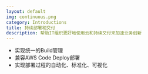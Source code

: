 ```yaml
---
layout: default
img: continuous.png
category: Introductions
title: 持续部署和交付
description: 帮助IT组织更好地使用云和持续交付来加速业务创新
---
```


 * 实现统一的Build管理
 * 兼容AWS Code Deploy部署
 * 实现部署过程的自动化、标准化、可视化